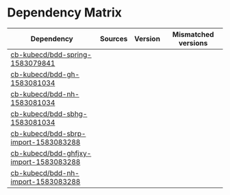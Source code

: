 # Dependency Matrix

Dependency | Sources | Version | Mismatched versions
---------- | ------- | ------- | -------------------
[cb-kubecd/bdd-spring-1583079841](https://github.com/cb-kubecd/bdd-spring-1583079841.git) |  | []() | 
[cb-kubecd/bdd-gh-1583081034](https://github.com/cb-kubecd/bdd-gh-1583081034.git) |  | []() | 
[cb-kubecd/bdd-nh-1583081034](https://github.com/cb-kubecd/bdd-nh-1583081034.git) |  | []() | 
[cb-kubecd/bdd-sbhg-1583081034](https://github.com/cb-kubecd/bdd-sbhg-1583081034.git) |  | []() | 
[cb-kubecd/bdd-sbrp-import-1583083288](https://github.com/cb-kubecd/bdd-sbrp-import-1583083288.git) |  | []() | 
[cb-kubecd/bdd-ghfjxy-import-1583083288](https://github.com/cb-kubecd/bdd-ghfjxy-import-1583083288.git) |  | []() | 
[cb-kubecd/bdd-nh-import-1583083288](https://github.com/cb-kubecd/bdd-nh-import-1583083288.git) |  | []() | 
